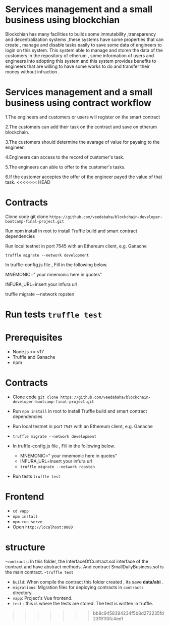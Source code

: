 # Services management and a small business using blockchian
Blockchian has many facilities to builds some immutability ,transparency and decentralization systems ,these systems have some properties that can create , manage and disable tasks easily to save some data of engineers to login on this system. This system able to manage and storen the data of the customers in the repository of etherum , some information of users and engineers into adopting this system and this system provides benefits to engineers that are willing to have some works to do and transfer their money without infraction .
# Services management and a small business using contract workflow
1.The engineers and customers or users will register on the smart contract

2.The customers can add their task on the contract and save on etherum blockchain.

3.The customers should determine the avarage of value for payaing to the engineer.

4.Engineers can access to the record of customer's task.

5.The engineers can able to offer to the customer's tasks.

6.If the customer acceptes the offer of the engineer payed the value of that task. 
<<<<<<< HEAD
# Contracts
Clone code git clone ``https://github.com/veedabaha/blockchain-developer-bootcamp-final-project.git``

Run npm install in root to install Truffle build and smart contract dependencies

Run local testnet in port 7545 with an Ethereum client, e.g. Ganache

`truffle migrate --network development`

In truffle-config.js file , Fill in the following below.

MNEMONIC=" your mnemonic here in quotes"

INFURA_URL=insert your infura url

truffle migrate --network ropsten

Run tests `truffle test`
=======

# Prerequisites
- Node.js >= v17
- Truffle and Ganache
- npm
# Contracts
- Clone code 
 ``
git clone https://github.com/veedabaha/blockchain-developer-bootcamp-final-project.git
``
- Run `npm install` in root to install Truffle build and smart contract dependencies
- Run local testnet in port `7545` with an Ethereum client, e.g. Ganache
- `truffle migrate --network development `
- In truffle-config.js file , Fill in the following below.
  - MNEMONIC=" your mnemonic here in quotes"
  - INFURA_URL=insert your infura url
  - `truffle migrate --network ropsten `

- Run tests `truffle test`

# Frontend
- `cd vapp`
- `npm install`
- `npm run serve`
- Open `http://localhost:8080` 

# structure
-`contracts`:  In this folder, the InterfaceOfCuntract.sol interface of the contract and have abstract methods.
   And contract SmallDailyBusiness.sol is the main contract.
-`truffle test`

- `build`: When compile the contract this folder created , its save **data/abi** .
- `migrations`: Migration files for deploying contracts in `contracts` directory.
- `vapp`: Project's Vue frontend.
- `test` : this is where the tests are stored. The test is written in truffle.




>>>>>>> bb8c9458394234f5b8d272235fd23f9110fc4ee1
